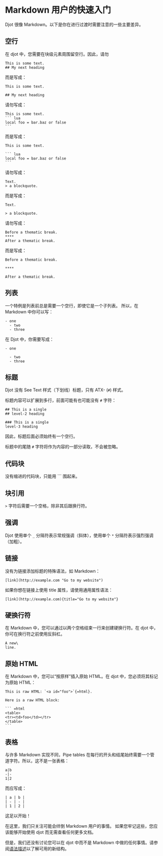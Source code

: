 # Markdown 用户的快速入门

Djot 很像 Markdown。以下是你在进行过渡时需要注意的一些主要差异。

## 空行

在 djot 中，您需要在块级元素周围留空行。因此，请勿

```
This is some text.
## My next heading
```

而是写成：

```
This is some text.

## My next heading
```

请勿写成：

`````
This is some text.
``` lua
local foo = bar.baz or false
```
`````

而是写成：

`````
This is some text.

``` lua
local foo = bar.baz or false
```
`````

请勿写成：

```
Text.
> a blockquote.
```

而是写成：

```
Text.

> a blockquote.
```

请勿写成：

```
Before a thematic break.
****
After a thematic break.
```

而是写成：

```
Before a thematic break.

****

After a thematic break.
```

## 列表

一个特例是列表前总是需要一个空行，即使它是一个子列表。 所以，在 Markdown 中你可以写：

```
- one
  - two
  - three
```

在 Djot 中，你需要写成：

```
- one

  - two
  - three
```

## 标题

Djot 没有 See Text 样式（下划线）标题，只有 ATX- (`#`) 样式。

标题内容可以扩展到多行，前面可能有也可能没有 `#` 字符：

```
## This is a single
## level-2 heading

### This is a single
level-3 heading
```

因此，标题后面必须始终有一个空行。

标题中的尾随 `#` 字符将作为内容的一部分读取，不会被忽略。

## 代码块

没有缩进的代码块，只能用 ``` 围起来。

## 块引用

`>` 字符后需要一个空格，除非其后跟换行符。

## 强调

Djot 使用单个 `_` 分隔符表示常规强调（斜体），使用单个 `*` 分隔符表示强烈强调（加粗）。

## 链接

没有为链接添加标题的特殊语法，如 Markdown：

```
[link](http://example.com "Go to my website")
```

如果你想在链接上使用 title 属性，请使用通用属性语法：

```
[link](http://example.com){title="Go to my website"}
```

## 硬换行符

在 Markdown 中，您可以通过以两个空格结束一行来创建硬换行符。在 djot 中，你可在换行符之前使用反斜杠。

```
A new\
line.
```

## 原始 HTML

在 Markdown 中，您可以“按原样”插入原始 HTML。在 djot 中，您必须将其标记为原始 HTML：

`````
This is raw HTML: `<a id="foo">`{=html}.

Here is a raw HTML block:

``` =html
<table>
<tr><td>foo</td></tr>
</table>
```
`````

## 表格

与许多 Markdown 实现不同，Pipe tables 在每行的开头和结尾始终需要一个管道字符。所以，这不是一张表格：

```
a|b
-|-
1|2
```

而应写成：

```
| a | b |
| - | - |
| 1 | 2 |
```

这足以开始！

在这里，我们只关注可能会绊倒 Markdown 用户的事情。 如果您牢记这些，您应该能够开始使用 djot 而无需查看任何更多文档。

但是，我们还没有讨论您可以在 djot 中而不是 Markdown 中做的任何事情。请参阅[语法描述](./index.md)以了解可用的新结构。